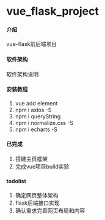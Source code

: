 # vue_flask_project

#### 介绍
vue-flask前后端项目

#### 软件架构
软件架构说明


#### 安装教程

1.  vue add element
2.  npm i axios -S
3.  npm i queryString
4.  npm i normalize.css -S
5.  npm i echarts -S

#### 已完成
1.  搭建主页框架
2.  完成vue项目build实验

#### todolist

1.  确定网页整体架构
2.  flask后端接口实现
3.  确认需求完善网页布局和内容

